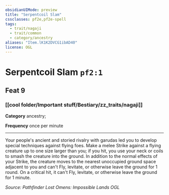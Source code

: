 ```yaml
---
obsidianUIMode: preview
title: "Serpentcoil Slam"
cssclasses: pf2e,pf2e-spell
tags:
  - trait/nagaji
  - trait/common
  - category/ancestry
aliases: "Item.lK1K2DVCG1ibAD40"
license: OGL
---
```

# Serpentcoil Slam `pf2:1`
## Feat 9
### [[cool folder/Important stuff/Bestiary/zz_traits/nagaji]]

**Category** ancestry; 




**Frequency** once per minute

* * *

Your people's ancient and storied rivalry with garudas led you to develop special techniques against flying foes. Make a melee Strike against a flying creature up to one size larger than you; if you hit, you use your neck or coils to smash the creature into the ground. In addition to the normal effects of your Strike, the creature moves to the nearest unoccupied ground space adjacent to you and can't Fly, levitate, or otherwise leave the ground for 1 round. On a critical hit, it can't Fly, levitate, or otherwise leave the ground for 1 minute.

*Source: Pathfinder Lost Omens: Impossible Lands*
*OGL*
